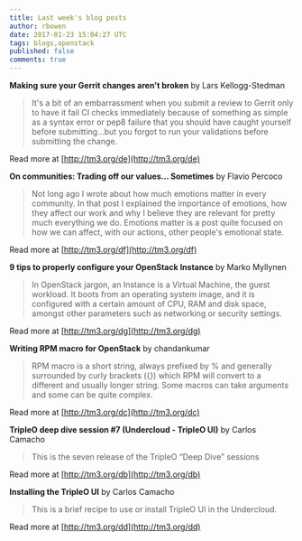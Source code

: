 ```yaml
---
title: Last week's blog posts
author: rbowen
date: 2017-01-23 15:04:27 UTC
tags: blogs,openstack
published: false
comments: true
---
```


**Making sure your Gerrit changes aren't broken** by Lars Kellogg-Stedman

> It's a bit of an embarrassment when you submit a review to Gerrit only to have it fail CI checks immediately because of something as simple as a syntax error or pep8 failure that you should have caught yourself before submitting...but you forgot to run your validations before submitting the change.

Read more at [http://tm3.org/de](http://tm3.org/de)


**On communities: Trading off our values... Sometimes** by Flavio Percoco

> Not long ago I wrote about how much emotions matter in every community. In that post I explained the importance of emotions, how they affect our work and why I believe they are relevant for pretty much everything we do. Emotions matter is a post quite focused on how we can affect, with our actions, other people's emotional state.

Read more at [http://tm3.org/df](http://tm3.org/df)


**9 tips to properly configure your OpenStack Instance** by Marko Myllynen

> In OpenStack jargon, an Instance is a Virtual Machine, the guest workload. It boots from an operating system image, and it is configured with a certain amount of CPU, RAM and disk space, amongst other parameters such as networking or security settings.

Read more at [http://tm3.org/dg](http://tm3.org/dg)


**Writing RPM macro for OpenStack** by chandankumar

> RPM macro is a short string, always prefixed by % and generally surrounded by curly brackets ({}) which RPM will convert to a different and usually longer string.  Some macros can take arguments and some can be quite complex.

Read more at [http://tm3.org/dc](http://tm3.org/dc)


**TripleO deep dive session #7 (Undercloud - TripleO UI)** by Carlos Camacho

> This is the seven release of the TripleO “Deep Dive” sessions

Read more at [http://tm3.org/db](http://tm3.org/db)


**Installing the TripleO UI** by Carlos Camacho

> This is a brief recipe to use or install TripleO UI  in the Undercloud.

Read more at [http://tm3.org/dd](http://tm3.org/dd)